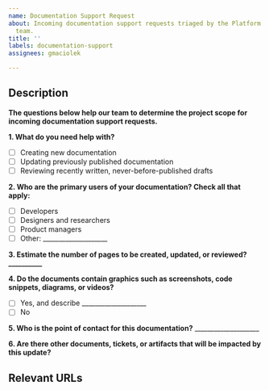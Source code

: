 ```yaml
---
name: Documentation Support Request
about: Incoming documentation support requests triaged by the Platform Content & IA
  team.
title: ''
labels: documentation-support
assignees: gmaciolek

---
```


## Description
**The questions below help our team to determine the project scope for incoming documentation support requests.**

**1. What do you need help with?**
- [ ] Creating new documentation
- [ ] Updating previously published documentation
- [ ] Reviewing recently written, never-before-published drafts

**2. Who are the primary users of your documentation? Check all that apply:**
- [ ] Developers
- [ ] Designers and researchers
- [ ] Product managers
- [ ] Other: ____________________

**3. Estimate the number of pages to be created, updated, or reviewed? __________**

**4. Do the documents contain graphics such as screenshots, code snippets, diagrams, or videos?**
- [ ] Yes, and describe ____________________
- [ ] No

**5. Who is the point of contact for this documentation?** ____________________

**6. Are there other documents, tickets, or artifacts that will be impacted by this update?**


## Relevant URLs
